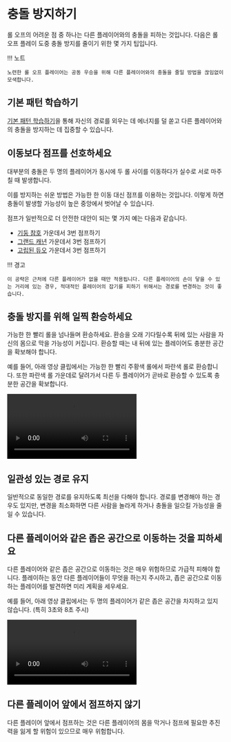 # 충돌 방지하기

롤 오프의 어려운 점 중 하나는 다른 플레이어와의 충돌을 피하는 것입니다. 다음은 롤 오프 플레이 도중 충돌 방지를 줄이기 위한 몇 가지 팁입니다.

!!! 노트

    노련한 롤 오프 플레이어는 공동 우승을 위해 다른 플레이어와의 충돌을 줄일 방법을 끊임없이 모색합니다.

## 기본 패턴 학습하기

[기본 패턴 학습하기](./learning-the-rolls.md)을 통해 자신의 경로를 외우는 데 에너지를 덜 쏟고 다른 플레이어와의 충돌을 방지하는 데 집중할 수 있습니다.

## 이동보다 점프를 선호하세요

대부분의 충돌은 두 명의 플레이어가 동시에 두 롤 사이를 이동하다가 실수로 서로 마주칠 때 발생합니다.

이를 방지하는 쉬운 방법은 가능한 한 이동 대신 점프를 이용하는 것입니다. 이렇게 하면 충돌이 발생할 가능성이 높은 중앙에서 벗어날 수 있습니다.

점프가 일반적으로 더 안전한 대안이 되는 몇 가지 예는 다음과 같습니다.

* [기둥 참호](../rolls/pillar-trench.md) 가운데서 3번 점프하기
* [그랜드 캐년](../rolls/grand-canyon.md) 가운데서 3번 점프하기
* [고립된 듀오](../rolls/grand-canyon.md) 가운데서 3번 점프하기

!!! 경고

    이 공략은 근처에 다른 플레이어가 없을 때만 적용됩니다. 다른 플레이어의 손이 닿을 수 있는 거리에 있는 경우, 적대적인 플레이어의 잡기를 피하기 위해서는 경로를 변경하는 것이 좋습니다.

## 충돌 방지를 위해 일찍 환승하세요

가능한 한 빨리 롤을 넘나들며 환승하세요. 환승을 오래 기다릴수록 뒤에 있는 사람을 자신의 몸으로 막을 가능성이 커집니다. 환승할 때는 내 뒤에 있는 플레이어도 충분한 공간을 확보해야 합니다.

예를 들어, 아래 영상 클립에서는 가능한 한 빨리 주황색 롤에서 파란색 롤로 환승합니다. 또한 파란색 롤 가운데로 달려가서 다른 두 플레이어가 곧바로 환승할 수 있도록 충분한 공간을 확보합니다.

<video controls>
  <source src="../../images/getting-started/reducing-desync/transfer-early.mp4" type="video/mp4">
</video>

## 일관성 있는 경로 유지

일반적으로 동일한 경로를 유지하도록 최선을 다해야 합니다. 경로를 변경해야 하는 경우도 있지만, 변경을 최소화하면 다른 사람을 놀라게 하거나 충돌을 일으킬 가능성을 줄일 수 있습니다.

## 다른 플레이어와 같은 좁은 공간으로 이동하는 것을 피하세요

다른 플레이어와 같은 좁은 공간으로 이동하는 것은 매우 위험하므로 가급적 피해야 합니다. 플레이하는 동안 다른 플레이어들이 무엇을 하는지 주시하고, 좁은 공간으로 이동하는 플레이어를 발견하면 미리 계획을 세우세요.

예를 들어, 아래 영상 클립에서는 두 명의 플레이어가 같은 좁은 공간을 차지하고 있지 않습니다. (특히 3초와 8초 주시)

<video controls>
  <source src="../../images/getting-started/reducing-desync/avoid-same-small-ledge.mp4" type="video/mp4">
</video>

## 다른 플레이어 앞에서 점프하지 않기

다른 플레이어 앞에서 점프하는 것은 다른 플레이어의 몸을 막거나 점프에 필요한 추진력을 잃게 할 위험이 있으므로 매우 위험합니다.
